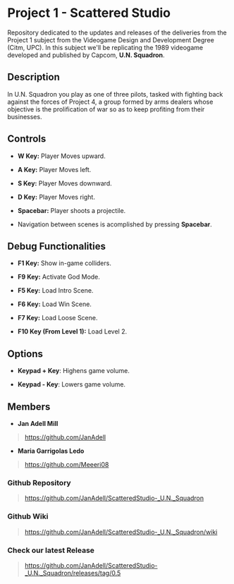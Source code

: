 # Project 1 - Scattered Studio
Repository dedicated to the updates and releases of the deliveries from the Project 1 subject from the Videogame Design and Development Degree (Citm, UPC). In this subject we'll be replicating the 1989 videogame developed and published by Capcom, **U.N. Squadron**.

 ## Description

In U.N. Squadron you play as one of three pilots, tasked with fighting back against the forces of Project 4, a group formed by arms dealers whose objective is the prolification of war so as to keep profiting from their businesses.

## Controls

* **W Key:** Player Moves upward.

* **A Key:** Player Moves left.

* **S Key:** Player Moves downward.

* **D Key:** Player Moves right.

* **Spacebar:** Player shoots a projectile.

* Navigation between scenes is acomplished by pressing **Spacebar**.

## Debug Functionalities

* **F1 Key:** Show in-game colliders.

* **F9 Key:** Activate God Mode.

* **F5 Key:** Load Intro Scene.

* **F6 Key:** Load Win Scene.

* **F7 Key:** Load Loose Scene.

* **F10 Key (From Level 1):** Load Level 2.

## Options

* **Keypad + Key**: Highens game volume.

* **Keypad - Key**: Lowers game volume.

## Members
  
* **Jan Adell Mill**
> https://github.com/JanAdell

* **Maria Garrigolas Ledo** 
> https://github.com/Meeeri08 
 
### Github Repository

> https://github.com/JanAdell/ScatteredStudio-_U.N._Squadron

### Github Wiki

> https://github.com/JanAdell/ScatteredStudio-_U.N._Squadron/wiki

### Check our latest Release

> https://github.com/JanAdell/ScatteredStudio-_U.N._Squadron/releases/tag/0.5

